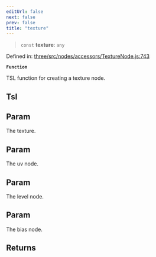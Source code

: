 ```yaml
---
editUrl: false
next: false
prev: false
title: "texture"
---
```


> `const` **texture**: `any`

Defined in: [three/src/nodes/accessors/TextureNode.js:743](https://github.com/DefinitelyMaybe/three-i18n/blob/fa57b79433d1c349ffb23a78727299c8d4190136/three/src/nodes/accessors/TextureNode.js#L743)

**`Function`**

TSL function for creating a texture node.

## Tsl

## Param

The texture.

## Param

The uv node.

## Param

The level node.

## Param

The bias node.

## Returns
